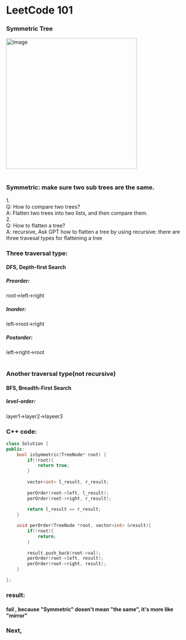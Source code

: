 # LeetCode 101
### Symmetric Tree
<img width="355" alt="image" src="https://github.com/user-attachments/assets/8ccbf624-327e-4381-93e6-520278110d81" /> </br>
</br>
### Symmetric: make sure two sub trees are the same.
1.</br>
Q: How to compare two trees?</br>
A: Flatten two trees into two lists, and then compare them.</br>
2.</br>
Q: How to flatten a tree?</br>
A: recursive, Ask GPT how to flatten a tree by using recursive: there are three travesal types for flattening a tree</br>

### Three traversal type:
#### DFS, Depth-first Search
##### Preorder:
root->left->right</br>
##### Inorder:
left->root->right</br>
##### Postorder:
left->right->root</br>
</br>
### Another traversal type(not recursive)
#### BFS, Breadth-First Search
##### level-order:
layer1->layer2->layeer3

### C++ code:

```cpp
class Solution {
public:
    bool isSymmetric(TreeNode* root) {
        if(!root){
            return true;
        }
        
        vector<int> l_result, r_result;
        
        perOrder(root->left, l_result);
        perOrder(root->right, r_result);
        
        return l_result == r_result;
    }

    void perOrder(TreeNode *root, vector<int> &result){
        if(!root){
            return;
        }
        
        result.push_back(root->val);
        perOrder(root->left, result);
        perOrder(root->right, result);
    }

};
```

### result:
#### fail , because "Symmetric" dosen't mean "the same", it's more like "mirror"

### Next, 
